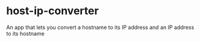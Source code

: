 # host-ip-converter
An app that lets you convert a hostname to its IP address and an IP address to its hostname
